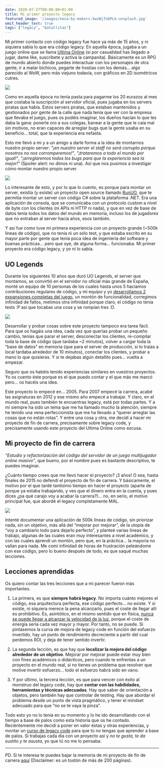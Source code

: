 ```yaml
---
date: 2020-07-27T00:00:00+01:00
title: Mi primer proyecto legacy
featured_image: '/images/nesa-by-makers-kwzWjTnDPLk-unsplash.jpg'
omit_header_text: true
tags: ["legacy", "batallitas"]
---
```


Mi primer contacto con código legacy fue hace ya más de 15 años, y ni siquiera sabía lo que era código legacy. En aquella época, jugaba a un juego online que se llama [Ultima Online](https://uo.com/) (si por casualidad has llegado a jugar, dame like, suscribete y activa la campanita). Básicamente es un RPG de mundo abierto donde puedes interactuar con los personajes de otra gente, ir a matar bichicos, pegarte de hostias con los demás… algo parecido al WoW, pero más viejuno todavía, con gráficos en 2D isométricos cutres.

![](/images/blog/ultima-online.jpg)

Como en aquella época no tenía pasta para pagarme los 20 eurazos al mes que costaba la suscripción al servidor oficial, pues jugaba en los servers piratas que había. Estos servers piratas, que estaban mantenidos y gestionados por gente de la calle que nada tenía que ver con la empresa que llevaba el juego, pues os podéis imaginar, los dueños hacían lo que les daba la gana: ponerle oro a sus colegas, banear a la gente que le caía mal sin motivos, no eran capaces de arreglar bugs que la gente usaba en su beneficio… total, que la experiencia era nefasta.

Esto me llevó a mi y a un amigo a darle forma a la idea de montarnos nuestro propio server: *"¡en nuestro server el staff no será corrupto porque nosotros no nos corromperemos!"*, *"¡trataremos a todo el mundo por igual!"*, *"¡arreglaremos todos los bugs para que la experiencia sea la mejor!"* (Spoiler alert: no dimos ni una). Así que nos pusimos a investigar cómo montar nuestro propio server.

![](/images/blog/bender-server.jpg)

Lo interesante de esto, y por lo que lo cuento, es porque para montar un server, existía (y existe) un proyecto open source llamado [RunUO](https://github.com/runuo/runuo), que te permitía montar un server con código C# sobre la plataforma .NET. Era una aplicación de consola, que se comunicaba con un protocolo custom a nivel de byte con los clientes (ni APIs ni HTTP ni nada), y que en vez de base de datos tenía todos los datos del mundo en memoria, incluso los de jugadores que no entraban al server hacía años, esos también.

Y así fue como tuve mi primera experiencia con un proyecto grande (~500k líneas de código), que no tenía ni un sólo test, y que estaba escrito en su mayor parte por gente que tenía poca idea de ingeniería del software y buenas prácticas… pero que oye, de alguna forma… funcionaba. Mi primer proyecto era código legacy, y yo ni lo sabía.

## UO Legends

Durante los siguientes 10 años que duró UO Legends, el server que montamos, se convirtió en el servidor no oficial más grande de España, monté un equipo de 10 personas de los cuales hasta unos 5 hacíamos contribuciones regulares de código, y mi equipo y yo [desarrollamos 2 expansiones completas del juego](https://www.youtube.com/watch?v=2QlM9xTkyww), un montón de funcionalidad, corregimos infinidad de fallos, metimos otra infinidad porque claro, el código no tenía tests :P así que tocabas una cosa y se rompían tres :D.

![](/images/blog/uolegends.jpg)

Desarrollar y probar cosas sobre este proyecto tampoco era tarea fácil. Para que os hagáis una idea, cada vez que querías probar un pequeño cambio, tenías que parar el server, desconectar los clientes, re-compilar toda la base de código (que tardaba ~2 minutos), volver a cargar toda la “base de datos” en memoria (que para el server de producción, si lo traías a local tardaba alrededor de 10 minutos), conectar los clientes, y probar a mano lo que quisieras. Y si te dejabas algún detallito pues… vuelta a empezar.

Seguro que os habéis tenido experiencias similares en vuestros proyectos. Yo os cuento éste porque es el que puedo contar y el que más me marcó pero… os hacéis una idea.

Este proyecto lo empecé en… 2005. Para 2007 empecé la carrera, acabé las asignaturas en 2012 y ese mismo año empecé a trabajar. Y claro, en el mundo real, pues también te encuentras legacy, está por todas partes. Y a mí siempre ha sido un tema que me ha llamado mucho la atención, siempre he tenido una vena perfeccionista que me ha llevado a “querer arreglar las cosas que no están rotas”. Y entre una cosa y otra, me decidí a hacer mi proyecto de fin de carrera, precisamente sobre legacy code, y precisamente usando este proyecto del Ultima Online como excusa.

## Mi proyecto de fin de carrera

*“Estudio y refactorización del código del servidor de un juego multijugador online masivo”*, que bueno, por el nombre pues es bastante descriptivo, te puedes imaginar.

¿Cuánto tiempo crees que me llevó hacer el proyecto? ¡3 años! O sea, hasta finales de 2015 no defendí el proyecto de fin de carrera. Y básicamente, el motivo por el que tardé tantísimo tiempo en hacer el proyecto (aparte de porque ya estaba trabajando, y ves que el dinero entra en la cuenta, y pues dices ¿pa qué carajo voy a acabar la carrera?)... no, en serio, el motivo principal fue, que abordé el legacy completamente MAL.

![](/images/blog/todomal.gif)

Intenté documentar una aplicación de 500k líneas de código, sin priorizar nada, sin un objetivo, más allá del “mejorar por mejorar”, de la utopía de “voy a cambiarlo todo para dejarlo perfecto”, y planteé varias líneas de trabajo, algunas de las cuales eran muy interesantes a nivel académico, y con las cuales aprendí un montón, pero que, en la práctica… la mayoría no valían para nada. Me comí infinidad de horas de frustración peleándome con ese código, pero lo bueno después de todo, es que saqué muchas lecciones.

## Lecciones aprendidas

Os quiero contar las tres lecciones que a mi parecer fueron más importantes.

1. La primera, es que **siempre habrá legacy**. No importa cuánto mejores el código, esa arquitectura perfecta, ese código perfecto… no existe. Y si existe, ni siquiera merece la pena alcanzarlo, pues el coste de llegar allí es prohibitivo. Es, asintótico, en el mismo sentido que en física, [nunca se puede llegar a alcanzar la velocidad de la luz](https://www.youtube.com/watch?v=biaVwtKOlWI), porque el coste de energía sería cada vez mayor y mayor. Por tanto, no se puede. Si pintásemos la curva de mejora de legacy code en función del esfuerzo invertido, hay un punto de rendimiento decreciente a partir del cual perdemos ROI, y deja de tener sentido invertir.

2. La segunda lección, es que hay que **localizar la mejora del código alrededor de un objetivo**. Mejorar por mejorar puede estar muy bien con fines académicos o didácticos, pero cuando te enfrentas a un proyecto en el mundo real, si no tienes un problema que resolver que motive invertir esfuerzo… todo el esfuerzo habrá sido en vano.

3. Y por último, la tercera lección, es que para vencer con éxito al monstruo del legacy code, hay que **contar con las habilidades, herramientas y técnicas adecuadas**. Hay que saber de orientación a objetos, pero también hay que controlar de testing. Hay que abordar el problema desde un punto de vista pragmático, y tener el mindset adecuado para que “no se te vaya la pinza”.

Todo esto yo no lo tenía en su momento y lo he ido desarrollando con el tiempo a base de palos como esta historia que os he contado. Reciéntemente me decidí a poner en valor éstas y otras experiencias, y montar un [curso de legacy code](https://www.exeal.com/legacy) para que tú no tengas que aprender a base de palos. Si trabajas cada día con un proyecto así y *no te gusta, te da sustito y te asusta*, yo que tú no me lo pensaba.

---

PD. Si te interesa te puedes bajar la memoria de mi proyecto de fin de carrera [aquí](https://drive.google.com/file/d/11p9r3qFSUmITv0TzbuccXu2WZf5dZB_-/view?usp=sharing) (Disclaimer: es un tostón de más de 200 páginas). 
